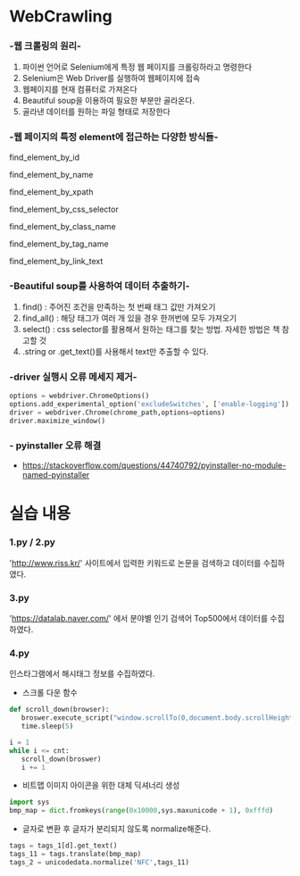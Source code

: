 # WebCrawling

### -웹 크롤링의 원리-
1. 파이썬 언어로 Selenium에게 특정 웹 페이지를 크롤링하라고 명령한다
2. Selenium은 Web Driver를 실행하여 웹페이지에 접속
3. 웹페이지를 현재 컴퓨터로 가져온다
4. Beautiful soup을 이용하여 필요한 부분만 골라온다.
5. 골라낸 데이터를 원하는 파일 형태로 저장한다

### -웹 페이지의 특정 element에 접근하는 다양한 방식들-
find_element_by_id

find_element_by_name

find_element_by_xpath

find_element_by_css_selector

find_element_by_class_name

find_element_by_tag_name

find_element_by_link_text

### -Beautiful soup를 사용하여 데이터 추출하기-
1) find() : 주어진 조건을 만족하는 첫 번째 태그 값만 가져오기
2) find_all() : 해당 태그가 여러 개 있을 경우 한꺼번에 모두 가져오기
3) select() : css selector를 활용해서 원하는 태그를 찾는 방법. 자세한 방법은 책 참고할 것
4) .string or .get_text()를 사용해서 text만 추출할 수 있다.

### -driver 실행시 오류 메세지 제거-
```python
options = webdriver.ChromeOptions()
options.add_experimental_option('excludeSwitches', ['enable-logging'])
driver = webdriver.Chrome(chrome_path,options=options)
driver.maximize_window()
```

### - pyinstaller 오류 해결
- https://stackoverflow.com/questions/44740792/pyinstaller-no-module-named-pyinstaller

# 실습 내용

### 1.py / 2.py
 'http://www.riss.kr/' 사이트에서 입력한 키워드로 논문을 검색하고 데이터를 수집하였다.

 
### 3.py
 'https://datalab.naver.com/' 에서 분야별 인기 검색어 Top500에서 데이터를 수집하였다.

### 4.py
 인스타그램에서 해시태그 정보를 수집하였다.
 
 - 스크롤 다운 함수 
 ```python
 def scroll_down(browser):
    broswer.execute_script("window.scrollTo(0,document.body.scrollHeight);")
    time.sleep(5)
 
 i = 1
 while i <= cnt:
    scroll_down(broswer)
    i += 1
 ```
  - 비트맵 이미지 아이콘을 위한 대체 딕셔너리 생성
 ```python
 import sys
 bmp_map = dict.fromkeys(range(0x10000,sys.maxunicode + 1), 0xfffd)
 ```
   - 글자로 변환 후 글자가 분리되지 않도록 normalize해준다.
 ```python
 tags = tags_1[d].get_text()
 tags_11 = tags.translate(bmp_map)
 tags_2 = unicodedata.normalize('NFC',tags_11)
 ```
 
